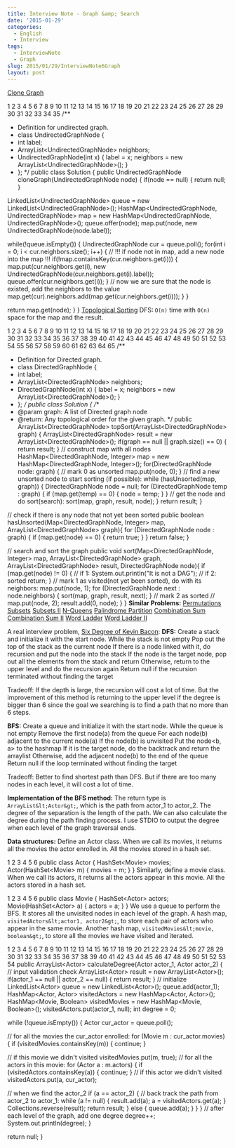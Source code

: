 ```yaml
---
title: Interview Note - Graph &amp; Search
date: '2015-01-29'
categories:
  - English
  - Interview
tags:
  - InterviewNote
  - Graph
slug: 2015/01/29/InterviewNote6Graph
layout: post
---
```

[Clone Graph](http://lintcode.com/problem/clone-graph)

 1
2
3
4
5
6
7
8
9
10
11
12
13
14
15
16
17
18
19
20
21
22
23
24
25
26
27
28
29
30
31
32
33
34
35
/**
 * Definition for undirected graph.
 * class UndirectedGraphNode {
 * int label;
 * ArrayList&lt;UndirectedGraphNode&gt; neighbors;
 * UndirectedGraphNode(int x) { label = x; neighbors = new ArrayList&lt;UndirectedGraphNode&gt;(); }
 * };
 */
public class Solution {
 public UndirectedGraphNode cloneGraph(UndirectedGraphNode node) {
 if(node == null) {
 return null;
 }

 LinkedList&lt;UndirectedGraphNode&gt; queue = new LinkedList&lt;UndirectedGraphNode&gt;();
 HashMap&lt;UndirectedGraphNode, UndirectedGraphNode&gt; map = new HashMap&lt;UndirectedGraphNode, UndirectedGraphNode&gt;();
 queue.offer(node);
 map.put(node, new UndirectedGraphNode(node.label));

 while(!queue.isEmpty()) {
 UndirectedGraphNode cur = queue.poll();
 for(int i = 0; i &lt; cur.neighbors.size(); i++) {
 // !!! if node not in map, add a new node into the map !!!
 if(!map.containsKey(cur.neighbors.get(i))) {
 map.put(cur.neighbors.get(i), new UndirectedGraphNode(cur.neighbors.get(i).label));
 queue.offer(cur.neighbors.get(i));
 }
 // now we are sure that the node is existed, add the neighbors to the value
 map.get(cur).neighbors.add(map.get(cur.neighbors.get(i)));
 }
 }

 return map.get(node);
 }
}
 [Topological Sorting](http://lintcode.com/en/problem/topological-sorting/)
DFS: `O(n)` time with `O(n)` space for the map and the result.

 1
2
3
4
5
6
7
8
9
10
11
12
13
14
15
16
17
18
19
20
21
22
23
24
25
26
27
28
29
30
31
32
33
34
35
36
37
38
39
40
41
42
43
44
45
46
47
48
49
50
51
52
53
54
55
56
57
58
59
60
61
62
63
64
65
/**
 * Definition for Directed graph.
 * class DirectedGraphNode {
 * int label;
 * ArrayList&lt;DirectedGraphNode&gt; neighbors;
 * DirectedGraphNode(int x) { label = x; neighbors = new ArrayList&lt;DirectedGraphNode&gt;(); }
 * };
 */
public class Solution {
 /**
 * @param graph: A list of Directed graph node
 * @return: Any topological order for the given graph.
 */ 
 public ArrayList&lt;DirectedGraphNode&gt; topSort(ArrayList&lt;DirectedGraphNode&gt; graph) {
 ArrayList&lt;DirectedGraphNode&gt; result = new ArrayList&lt;DirectedGraphNode&gt;();
 if(graph == null || graph.size() == 0) {
 return result;
 }
 // construct map with all nodes
 HashMap&lt;DirectedGraphNode, Integer&gt; map = new HashMap&lt;DirectedGraphNode, Integer&gt;();
 for(DirectedGraphNode node: graph) {
 // mark 0 as unsorted
 map.put(node, 0);
 }
 // find a new unsorted node to start sorting (if possible):
 while (hasUnsorted(map, graph)) {
 DirectedGraphNode node = null;
 for (DirectedGraphNode temp : graph) {
 if (map.get(temp) == 0) {
 node = temp;
 }
 }
 // get the node and do sort(search):
 sort(map, graph, result, node);
 }
 return result;
 }
 
 // check if there is any node that not yet been sorted
 public boolean hasUnsorted(Map&lt;DirectedGraphNode, Integer&gt; map, ArrayList&lt;DirectedGraphNode&gt; graph){
 for (DirectedGraphNode node : graph) {
 if (map.get(node) == 0) {
 return true;
 }
 }
 return false;
 }
 
 // search and sort the graph
 public void sort(Map&lt;DirectedGraphNode, Integer&gt; map, ArrayList&lt;DirectedGraphNode&gt; graph, ArrayList&lt;DirectedGraphNode&gt; result, DirectedGraphNode node){
 if (map.get(node) != 0) {
 // if 1: System.out.println("It is not a DAG");
 // if 2: sorted
 return;
 }
 // mark 1 as visited(not yet been sorted), do with its neighbors:
 map.put(node, 1);
 for (DirectedGraphNode next : node.neighbors) {
 sort(map, graph, result, next);
 }
 // mark 2 as sorted
 // map.put(node, 2);
 result.add(0, node);
 }
}
 **Similar Problems:**
[Permutations](http://lintcode.com/problem/permutations)
[Subsets](http://lintcode.com/problem/subsets)
[Subsets II](http://lintcode.com/problem/unique-subsets)
[N-Queens](http://lintcode.com/problem/n-queens)
[Palindrome Partition](http://lintcode.com/problem/palindrome-partitioning)
[Combination Sum](http://lintcode.com/problem/combination-sum)
[Combination Sum II](http://lintcode.com/problem/combination-sum-ii)
[Word Ladder](http://lintcode.com/problem/word-ladder)
[Word Ladder II](http://lintcode.com/problem/word-ladder-ii)

 A real interview problem, [Six Degree of Kevin Bacon](http://en.wikipedia.org/wiki/Six_Degrees_of_Kevin_Bacon):
**DFS:**
Create a stack and initialize it with the start node.
While the stack is not empty
 Pop out the top of the stack as the current node
 If there is a node linked with it, do recursion and put the node into the stack
 If the node is the target node, pop out all the elements from the stack and return
 Otherwise, return to the upper level and do the recursion again
Return null if the recursion terminated without finding the target

 Tradeoff:
If the depth is large, the recursion will cost a lot of time. But the improvement of this method is returning to the upper level if the degree is bigger than 6 since the goal we searching is to find a path that no more than 6 steps.

 **BFS:**
Create a queue and initialize it with the start node.
While the queue is not empty
 Remove the first node(a) from the queue
 For each node(b) adjacent to the current node(a)
 If the node(b) is unvisited
 Put the node&lt;b, a&gt; to the hashmap
 If it is the target node, do the backtrack and return the arraylist
 Otherwise, add the adjacent node(b) to the end of the queue
Return null if the loop terminated without finding the target

 Tradeoff:
Better to find shortest path than DFS. But if there are too many nodes in each level, it will cost a lot of time.

 **Implementation of the BFS method:**
The return type is `ArrayList&lt;Actor&gt;`, which is the path from actor_1 to actor_2. The degree of the separation is the length of the path. We can also calculate the degree during the path finding process. I use STDIO to output the degree when each level of the graph traversal ends.

 **Data structures:**
Define an Actor class. When we call its movies, it returns all the movies the actor enrolled in. All the movies stored in a hash set.

 1
2
3
4
5
6
public class Actor {
 HashSet&lt;Movie&gt; movies;
 Actor(HashSet&lt;Movie&gt; m) {
 movies = m;
 }
}
 Similarly, define a movie class. When we call its actors, it returns all the actors appear in this movie. All the actors stored in a hash set.

 1
2
3
4
5
6
public class Movie {
 HashSet&lt;Actor&gt; actors;
 Movie(HashSet&lt;Actor&gt; a) {
 actors = a;
 }
}
 We use a queue to perform the BFS. It stores all the unvisited nodes in each level of the graph. A hash map, `visitedActors&lt;actor1, actor2&gt;`, to store each pair of actors who appear in the same movie. Another hash map, `visitedMovies&lt;movie, boolean&gt;`, to store all the movies we have visited and iterated.

 1
2
3
4
5
6
7
8
9
10
11
12
13
14
15
16
17
18
19
20
21
22
23
24
25
26
27
28
29
30
31
32
33
34
35
36
37
38
39
40
41
42
43
44
45
46
47
48
49
50
51
52
53
54
public ArrayList&lt;Actor&gt; calculateDegree(Actor actor_1, Actor actor_2) {
 // input validation check
 ArrayList&lt;Actor&gt; result = new ArrayList&lt;Actor&gt;();
 if(actor_1 == null || actor_2 == null) {
 return result;
 }
 // initialize
 LinkedList&lt;Actor&gt; queue = new LinkedList&lt;Actor&gt;();
 queue.add(actor_1);
 HashMap&lt;Actor, Actor&gt; visitedActors = new HashMap&lt;Actor, Actor&gt;();
 HashMap&lt;Movie, Boolean&gt; visitedMovies = new HashMap&lt;Movie, Boolean&gt;();
 visitedActors.put(actor_1, null);
 int degree = 0;

 while (!queue.isEmpty()) {
 Actor cur_actor = queue.poll();
 
 // for all the movies the cur_actor enrolled:
 for (Movie m : cur_actor.movies) {
 if (visitedMovies.containsKey(m)) {
 continue;
 }
 
 // if this movie we didn't visited
 visitedMovies.put(m, true);
 // for all the actors in this movie:
 for (Actor a : m.actors) {
 if (visitedActors.containsKey(a)) {
 continue;
 }
 // if this actor we didn't visited
 visitedActors.put(a, cur_actor);

 // when we find the actor_2
 if (a == actor_2) { 
 // back track the path from actor_2 to actor_1: 
 while (a != null) {
 result.add(a);
 a = visitedActors.get(a);
 }
 Collections.reverse(result);
 return result;
 } else {
 queue.add(a);
 }
 }
 }
 // after each level of the graph, add one degree
 degree++;
 System.out.println(degree); 
 }

 return null;
}
